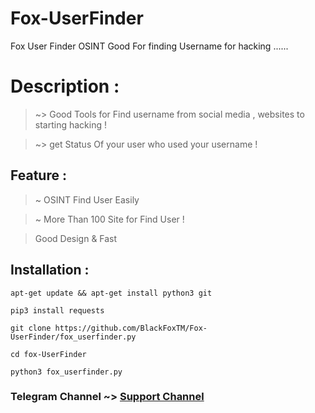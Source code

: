 # Fox-UserFinder
Fox  User Finder OSINT Good For finding Username for hacking ......


# Description : 
> ~> Good Tools for Find username from social media , websites to starting hacking !

> ~> get Status Of your user who used your username !

## Feature : 


> ~ OSINT Find User Easily 

> ~ More Than 100 Site for Find User !

> Good Design & Fast


## Installation : 

`apt-get update && apt-get install python3 git`

`pip3 install requests`

`git clone https://github.com/BlackFoxTM/Fox-UserFinder/fox_userfinder.py`

`cd fox-UserFinder`

`python3 fox_userfinder.py`

### Telegram Channel ~> [Support Channel](https://t.me/BlackFoxSecurityTeam)
